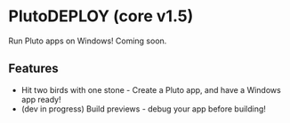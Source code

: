 # PlutoDEPLOY (core v1.5)

Run Pluto apps on Windows! Coming soon.

## Features

- Hit two birds with one stone - Create a Pluto app, and have a Windows app ready!
- (dev in progress) Build previews - debug your app before building!
